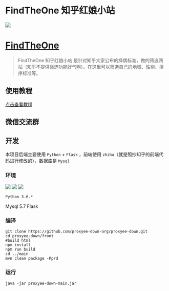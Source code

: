# FindTheOne 知乎红娘小站

![](http://honglingjin.online:520/static/img/3.jpg)  

# [FindTheOne](http://honglingjin.online:520/)

> FindTheOne 知乎红娘小站 是针对知乎大家公布的择偶标准，做的筛选网站（知乎不提供筛选功能好气啊）。在这里可以筛选自己的地域、性别、排序标准等。

## 使用教程

[点击查看教程](https://www.zhihu.com/question/275359100/answer/540772904)

## 微信交流群



## 开发

本项目后端主要使用 `Python` + `Flask` ，前端使用 `zhihu`（就是照抄知乎的前端代码进行修改的），数据库是 `Mysql`

### 环境
![](https://img.shields.io/badge/Python-3.6%2B-brightgreen.svg) ![](https://img.shields.io/badge/Flask%2B-brightgreen.svg) ![](https://img.shields.io/badge/Mysql-5.7%2B-brightgreen.svg)

	Python 3.6.*
  Mysql 5.7
  Flask

### 编译

```
git clone https://github.com/proxyee-down-org/proxyee-down.git
cd proxyee-down/front
#build html
npm install
npm run build
cd ../main
mvn clean package -Pprd
```

### 运行
```
java -jar proxyee-down-main.jar
```
